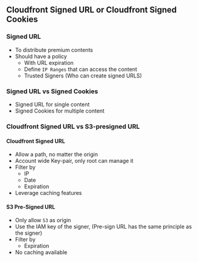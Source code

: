 ## Cloudfront Signed URL or Cloudfront Signed Cookies

### Signed URL

- To distribute premium contents
- Should have a policy
  - With URL expiration
  - Define `IP Ranges` that can access the content
  - Trusted Signers (Who can create signed URLS)

### Signed URL vs Signed Cookies

- Signed URL for single content
- Signed Cookies for multiple content

### Cloudfront Signed URL vs S3-presigned URL

#### Cloudfront Signed URL

- Allow a path, no matter the origin
- Account wide Key-pair, only root can manage it
- Filter by
  - IP
  - Date
  - Expiration
- Leverage caching features

#### S3 Pre-Signed URL

- Only allow `S3` as origin
- Use the IAM key of the signer, (Pre-sign URL has the same principle as the signer)
- Filter by
  - Expiration
- No caching available

